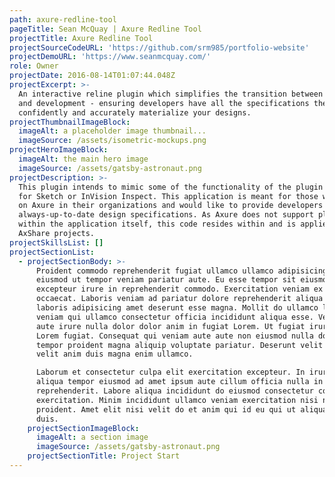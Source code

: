 ```yaml
---
path: axure-redline-tool
pageTitle: Sean McQuay | Axure Redline Tool
projectTitle: Axure Redline Tool
projectSourceCodeURL: 'https://github.com/srm985/portfolio-website'
projectDemoURL: 'https://www.seanmcquay.com/'
role: Owner
projectDate: 2016-08-14T01:07:44.048Z
projectExcerpt: >-
  An interactive reline plugin which simplifies the transition between design
  and development - ensuring developers have all the specifications they need to
  confidently and accurately materialize your designs.
projectThumbnailImageBlock:
  imageAlt: a placeholder image thumbnail...
  imageSource: /assets/isometric-mockups.png
projectHeroImageBlock:
  imageAlt: the main hero image
  imageSource: /assets/gatsby-astronaut.png
projectDescription: >-
  This plugin intends to mimic some of the functionality of the plugin Measure
  for Sketch or InVision Inspect. This application is meant for those who rely
  on Axure in their organizations and would like to provide developers with
  always-up-to-date design specifications. As Axure does not support plugins
  within the application itself, this code resides within and is applied to your
  AxShare projects.
projectSkillsList: []
projectSectionList:
  - projectSectionBody: >-
      Proident commodo reprehenderit fugiat ullamco ullamco adipisicing dolore
      eiusmod ut tempor veniam pariatur aute. Eu esse tempor sit eiusmod
      excepteur irure in reprehenderit commodo. Exercitation veniam ex excepteur
      occaecat. Laboris veniam ad pariatur dolore reprehenderit aliqua do
      laboris adipisicing amet deserunt esse magna. Mollit do ullamco laboris
      veniam qui ullamco consectetur officia incididunt aliqua esse. Veniam in
      aute irure nulla dolor dolor anim in fugiat Lorem. Ut fugiat irure ut
      Lorem fugiat. Consequat qui veniam aute aute non eiusmod nulla dolor
      tempor proident magna aliquip voluptate pariatur. Deserunt velit sit amet
      velit anim duis magna enim ullamco.

      Laborum et consectetur culpa elit exercitation excepteur. In irure ea
      aliqua tempor eiusmod ad amet ipsum aute cillum officia nulla in
      reprehenderit. Labore aliqua incididunt do eiusmod consectetur commodo
      exercitation. Minim incididunt ullamco veniam exercitation nisi nisi
      proident. Amet elit nisi velit do et anim qui id eu qui ut aliqua deserunt
      duis.
    projectSectionImageBlock:
      imageAlt: a section image
      imageSource: /assets/gatsby-astronaut.png
    projectSectionTitle: Project Start
---
```


